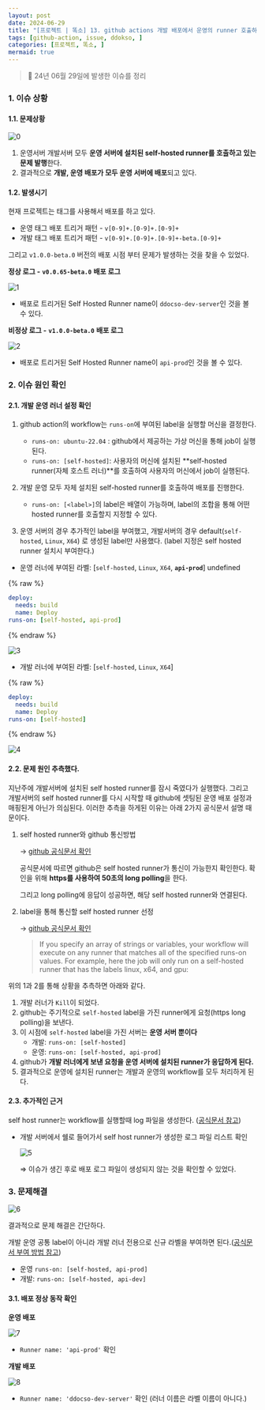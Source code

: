 ```yaml
---
layout: post
date: 2024-06-29
title: "[프로젝트 | 똑소] 13. github actions 개발 배포에서 운영의 runner 호출하는 이슈 정리"
tags: [github-action, issue, ddokso, ]
categories: [프로젝트, 똑소, ]
mermaid: true
---
```



> 📌 24년 06월 29일에 발생한 이슈를 정리



### 1. 이슈 상황



#### 1.1. 문제상황


![0](/assets/img/2024-06-29-프로젝트--똑소-13.-github-actions-개발-배포에서-운영의-runner-호출하는-이슈-정리.md/0.png)

1. 운영서버 개발서버 모두 **운영 서버에 설치된 self-hosted runner를 호출하고 있는 문제 발행**한다.
2. 결과적으로 **개발, 운영 배포가 모두 운영 서버에 배포**되고 있다.


#### 1.2. 발생시기


현재 프로젝트는 태그를 사용해서 배포를 하고 있다. 

- 운영 태그 배포 트리거 패턴 - `v[0-9]+.[0-9]+.[0-9]+`
- 개발 태그 배포 트리거 패턴 - `v[0-9]+.[0-9]+.[0-9]+-beta.[0-9]+`

그리고 `v1.0.0-beta.0` 버전의 배포 시점 부터 문제가 발생하는 것을 찾을 수 있었다.


**정상 로그 -** **`v0.0.65-beta.0`** **배포 로그** 


![1](/assets/img/2024-06-29-프로젝트--똑소-13.-github-actions-개발-배포에서-운영의-runner-호출하는-이슈-정리.md/1.png)

- 배포로 트리거된 Self Hosted Runner name이 `ddocso-dev-server`인 것을 볼 수 있다.

**비정상 로그 -** **`v1.0.0-beta.0`** **배포 로그**


![2](/assets/img/2024-06-29-프로젝트--똑소-13.-github-actions-개발-배포에서-운영의-runner-호출하는-이슈-정리.md/2.png)

- 배포로 트리거된 Self Hosted Runner name이 `api-prod`인 것을 볼 수 있다.


### 2. 이슈 원인 확인



#### 2.1. 개발 운영 러너 설정 확인


1. github action의 workflow는 `runs-on`에 부여된 label을 실행할 머신을 결정한다.

	- `runs-on: ubuntu-22.04` : github에서 제공하는 가상 머신을 통해 job이 실행된다.
	- `runs-on: [self-hosted]`: 사용자의 머신에 설치된 **self-hosted runner(자체 호스트 러너)**를 호출하여 사용자의 머신에서 job이 실행된다.
1. 개발 운영 모두 자체 설치된 self-hosted runner를 호출하여 배포를 진행한다.
	- `runs-on: [<label>]`의 label은 배열이 가능하며, label의 조합을 통해 어떤 hosted runner를 호출할지 지정할 수 있다.

3. 운영 서버의 경우 추가적인 label을 부여했고, 개발서버의 경우 default(`self-hosted`, `Linux`, `X64`) 로 생성된 label만 사용했다. (label 지정은 self hosted runner 설치시 부여한다.)

- 운영 러너에 부여된 라벨: [`self-hosted`, `Linux`, `X64`, **`api-prod`**]
undefined

{% raw %}
```yaml
deploy:
  needs: build
  name: Deploy
runs-on: [self-hosted, api-prod]
```
{% endraw %}



![3](/assets/img/2024-06-29-프로젝트--똑소-13.-github-actions-개발-배포에서-운영의-runner-호출하는-이슈-정리.md/3.png)

- 개발 러너에 부여된 라벨: [`self-hosted`, `Linux`, `X64`]


{% raw %}
```yaml
deploy:
  needs: build
  name: Deploy
runs-on: [self-hosted]
```
{% endraw %}



![4](/assets/img/2024-06-29-프로젝트--똑소-13.-github-actions-개발-배포에서-운영의-runner-호출하는-이슈-정리.md/4.png)



#### 2.2. 문제 원인 추측했다.


지난주에 개발서버에 설치된 self hosted runner를 잠시 죽였다가 실행했다. 그리고 개발서버의 self hosted runner를 다시 시작할 때 github에 셋팅된 운영 배포 설정과 매핑된게 아닌가 의심된다.
이러한 추측을 하게된 이유는 아래 2가지 공식문서 설명 때문이다.

1. self hosted runner와 github 통신방법

	→ [github 공식문서 확인](https://docs.github.com/ko/actions/hosting-your-own-runners/managing-self-hosted-runners/about-self-hosted-runners#communication-between-self-hosted-runners-and-github)


	공식문서에 따르면 github은 self hosted runner가 통신이 가능한지 확인한다. 확인을 위해 **https를 사용하여 50초의 long polling**을 한다. 


	그리고 long polling에 응답이 성공하면, 해당 self hosted runner와 연결된다.

2. label을 통해 통신할 self hosted runner 선정

	→ [github 공식문서 확인](https://docs.github.com/ko/actions/writing-workflows/choosing-where-your-workflow-runs/choosing-the-runner-for-a-job#overview)


	> If you specify an array of strings or variables, your workflow will execute on any runner that matches all of the specified runs-on values. For example, here the job will only run on a self-hosted runner that has the labels linux, x64, and gpu:


위의 1과 2를 통해 상황을 추측하면 아래와 같다.

1. 개발 러너가 `Kill`이 되었다.
2. github는 주기적으로 `self-hosted` label을 가진 runner에게 요청(https long polling)을 보낸다.
3. 이 시점에 `self-hosted` label을 가진 서버는 **운영 서버 뿐이다**
	- 개발: `runs-on: [self-hosted]`
	- 운영: `runs-on: [self-hosted, api-prod]`
4. github가 **개발 러너에게 보낸 요청을 운영 서버에 설치된 runner가 응답하게 된다.**
5. 결과적으로 운영에 설치된 runner는 개발과 운영의 workflow를 모두 처리하게 된다.


#### 2.3. 추가적인 근거


self host runner는 workflow를 실행할때 log 파일을 생성한다. ([공식문서 참고](https://docs.github.com/ko/actions/hosting-your-own-runners/managing-self-hosted-runners/monitoring-and-troubleshooting-self-hosted-runners#reviewing-the-self-hosted-runner-application-log-files))

- 개발 서버에서 쉘로 들어가서 self host runner가 생성한 로그 파일 리스트 확인

	![5](/assets/img/2024-06-29-프로젝트--똑소-13.-github-actions-개발-배포에서-운영의-runner-호출하는-이슈-정리.md/5.png)


	⇒ 이슈가 생긴 후로 배포 로그 파일이 생성되지 않는 것을 확인할 수 있었다.



### 3. 문제해결


![6](/assets/img/2024-06-29-프로젝트--똑소-13.-github-actions-개발-배포에서-운영의-runner-호출하는-이슈-정리.md/6.png)


결과적으로 문제 해결은 간단하다.


개발 운영 공통 label이 아니라 개발 러너 전용으로 신규 라벨을 부여하면 된다.([공식문서 부여 방법 참고](https://docs.github.com/ko/actions/hosting-your-own-runners/managing-self-hosted-runners/using-labels-with-self-hosted-runners))

- 운영 `runs-on: [self-hosted, api-prod]`
- 개발: `runs-on: [self-hosted, api-dev]`


#### 3.1. 배포 정상 동작 확인


**운영 배포**


![7](/assets/img/2024-06-29-프로젝트--똑소-13.-github-actions-개발-배포에서-운영의-runner-호출하는-이슈-정리.md/7.png)

- `Runner name: 'api-prod'` 확인

**개발 배포**


![8](/assets/img/2024-06-29-프로젝트--똑소-13.-github-actions-개발-배포에서-운영의-runner-호출하는-이슈-정리.md/8.png)

- `Runner name: 'ddocso-dev-server'` 확인 (러너 이름은 라벨 이름이 아니다.)
